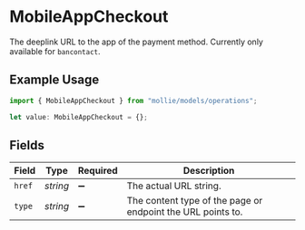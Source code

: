# MobileAppCheckout

The deeplink URL to the app of the payment method. Currently only available for `bancontact`.

## Example Usage

```typescript
import { MobileAppCheckout } from "mollie/models/operations";

let value: MobileAppCheckout = {};
```

## Fields

| Field                                                       | Type                                                        | Required                                                    | Description                                                 |
| ----------------------------------------------------------- | ----------------------------------------------------------- | ----------------------------------------------------------- | ----------------------------------------------------------- |
| `href`                                                      | *string*                                                    | :heavy_minus_sign:                                          | The actual URL string.                                      |
| `type`                                                      | *string*                                                    | :heavy_minus_sign:                                          | The content type of the page or endpoint the URL points to. |